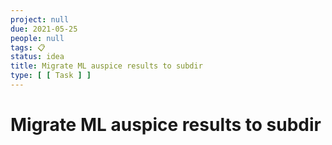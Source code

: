 ```yaml
---
project: null
due: 2021-05-25
people: null
tags: 📋
status: idea
title: Migrate ML auspice results to subdir
type: [ [ Task ] ]
---
```


# Migrate ML auspice results to subdir